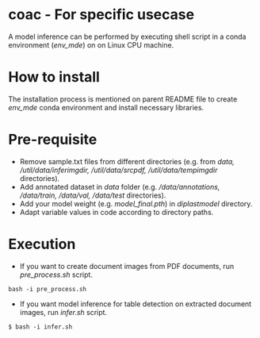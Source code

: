 # coac - For specific usecase
A model inference can be performed by executing shell script in a conda environment (*env_mde*) on on Linux CPU machine.

# How to install
The installation process is mentioned on parent README file to create *env_mde* conda environment and install necessary libraries.

# Pre-requisite

- Remove sample.txt files from different directories (e.g. from *data, /util/data/inferimgdir, /util/data/srcpdf, /util/data/tempimgdir* directories).
- Add annotated dataset in *data* folder (e.g. */data/annotations, /data/train, /data/val, /data/test* directories).
- Add your model weight (e.g. *model_final.pth*) in *diplastmodel* directory.
- Adapt variable values in code according to directory paths.

# Execution
- If you want to create document images from PDF documents, run *pre_process.sh* script.
```
bash -i pre_process.sh
```
- If you want model inference for table detection on extracted document images, run *infer.sh* script.
```
$ bash -i infer.sh
```

